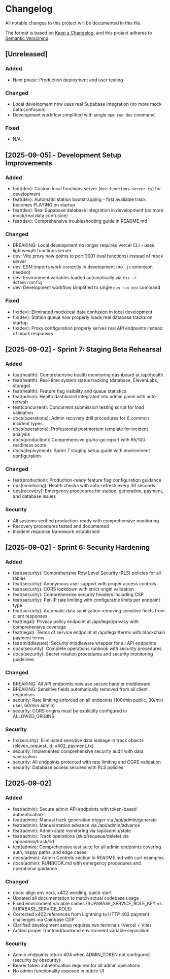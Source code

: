 # Changelog
All notable changes to this project will be documented in this file.

The format is based on [Keep a Changelog], and this project adheres to [Semantic Versioning].

## [Unreleased]
### Added
- Next phase: Production deployment and user testing
### Changed
- Local development now uses real Supabase integration (no more mock data confusion)
- Development workflow simplified with single `npm run dev` command
### Fixed
- N/A

## [2025-09-05] - Development Setup Improvements
### Added
- feat(dev): Custom local functions server (`dev-functions-server.ts`) for development
- feat(dev): Automatic station bootstrapping - first available track becomes PLAYING on startup
- feat(dev): Real Supabase database integration in development (no more mock/real data confusion)
- feat(dev): Comprehensive troubleshooting guide in README.md

### Changed
- BREAKING: Local development no longer requires Vercel CLI - uses lightweight functions server
- dev: Vite proxy now points to port 3001 (real functions) instead of mock server
- dev: ESM imports work correctly in development (no `.js` extension needed)
- dev: Environment variables loaded automatically via `tsx -r dotenv/config`
- dev: Development workflow simplified to single `npm run dev` command

### Fixed  
- fix(dev): Eliminated mock/real data confusion in local development
- fix(dev): Station queue now properly loads real database tracks on startup
- fix(dev): Proxy configuration properly serves real API endpoints instead of mock responses

## [2025-09-02] - Sprint 7: Staging Beta Rehearsal
### Added
- feat(health): Comprehensive health monitoring dashboard at /api/health
- feat(health): Real-time system status tracking (database, ElevenLabs, storage)
- feat(health): Feature flag visibility and queue statistics
- feat(admin): Health dashboard integrated into admin panel with auto-refresh
- test(concurrent): Concurrent submission testing script for load validation
- docs(operations): Admin recovery drill procedures for 6 common incident types
- docs(operations): Professional postmortem template for incident analysis
- docs(production): Comprehensive go/no-go report with 85/100 readiness score
- docs(deployment): Sprint 7 staging setup guide with environment configuration

### Changed
- feat(production): Production-ready feature flag configuration guidance
- ops(monitoring): Health checks with auto-refresh every 30 seconds
- ops(recovery): Emergency procedures for station, generation, payment, and database issues

### Security
- All systems verified production-ready with comprehensive monitoring
- Recovery procedures tested and documented
- Incident response framework established

## [2025-09-02] - Sprint 6: Security Hardening
### Added
- feat(security): Comprehensive Row Level Security (RLS) policies for all tables
- feat(security): Anonymous user support with proper access controls  
- feat(security): CORS lockdown with strict origin validation
- feat(security): Comprehensive security headers including CSP
- feat(security): Per-IP rate limiting with configurable limits per endpoint type
- feat(security): Automatic data sanitization removing sensitive fields from client responses
- feat(legal): Privacy policy endpoint at /api/legal/privacy with comprehensive coverage
- feat(legal): Terms of service endpoint at /api/legal/terms with blockchain payment terms
- feat(middleware): Security middleware wrapper for all API endpoints
- docs(security): Complete operations runbook with security procedures
- docs(security): Secret rotation procedures and security monitoring guidelines

### Changed
- BREAKING: All API endpoints now use secure handler middleware
- BREAKING: Sensitive fields automatically removed from all client responses
- security: Rate limiting enforced on all endpoints (100/min public, 30/min user, 60/min admin)
- security: CORS origins must be explicitly configured in ALLOWED_ORIGINS

### Security
- fix(security): Eliminated sensitive data leakage in track objects (eleven_request_id, x402_payment_tx)
- security: Implemented comprehensive security audit with data sanitization
- security: All endpoints protected with rate limiting and CORS validation
- security: Database access secured with RLS policies

## [2025-09-02]
### Added
- feat(admin): Secure admin API endpoints with token-based authentication
- feat(admin): Manual track generation trigger via /api/admin/generate
- feat(admin): Manual station advance via /api/admin/advance
- feat(admin): Admin state monitoring via /api/admin/state
- feat(admin): Track operations (skip/requeue/delete) via /api/admin/track/:id
- test(admin): Comprehensive test suite for all admin endpoints covering auth, happy paths, and edge cases
- docs(admin): Admin Controls section in README.md with curl examples
- docs(admin): RUNBOOK.md with emergency procedures and operational guidance

### Changed
- docs: align env vars, x402 wording, quick-start
- Updated all documentation to match actual codebase usage
- Fixed environment variable names (SUPABASE_SERVICE_ROLE_KEY vs SUPABASE_SERVICE_ROLE)
- Corrected x402 references from Lightning to HTTP 402 payment challenges via Coinbase CDP
- Clarified development setup requires two terminals (Vercel + Vite)
- Added proper frontend/backend environment variable separation

### Security
- Admin endpoints return 404 when ADMIN_TOKEN not configured (security by obscurity)
- Bearer token authentication required for all admin operations
- No admin functionality exposed in public UI

[Keep a Changelog]: https://keepachangelog.com/en/1.1.0/
[Semantic Versioning]: https://semver.org/spec/v2.0.0.html